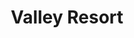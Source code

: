---
layout: location
title: Valley Resort
keywords: resort stay
cover_image: "/properties/Valley Resort/1.webp"
images_src: Valley Resort
price: ₹2,999
area: Mudigere
rating: 5
description: Nestled amidst the rolling hills of the Western Ghats in Chikmagalur, Kalasa Valley Resort beckons you with a promise of serenity. Imagine a haven crafted in the true spirit of Malnad architecture, a cozy haven tucked away amongst verdant coffee plantations. Here, the valley unfolds before you, cradled between two majestic hills, a sparkling stream weaving its way through the heart of the estate. Breathe in the crisp mountain air, a welcome change from the city's clamor. Each day at Kalasa Valley Resort is a chance to reconnect with nature's rhythm. Wake up to the melody of birdsong, and spend your days exploring the whispering trails or simply soaking in the tranquility of your surroundings.  This picturesque escape is the perfect antidote to the everyday grind, offering a chance to unwind and rediscover the simple joys of life.
district: Chikmagalur
total-occupancy: 35
rooms: 6
stay-type: Resort
accomodation: [
    [Standard Room, 0, 0, shop],
    [Basic Room, 0, 0, house-door], 
    [Dormitory Room, 0, 0, shop]
]
pricing: [
    [STANDARD PACKAGE, 2999, Stay | Activities | All Meals | Hi-tea | Veg Snacks],
]
ameneties: [
    [ fa-solid fa-utensils,Dining Hall],
    [ fa-solid fa-fire,Campfire],
    [ fa-solid fa-tv, TV],
    [ fa-solid fa-people-roof, Living Room],
    [ fa-solid fa-plug-circle-plus,Power Backup],
    [ fa-solid fa-square-parking,Parking],
    [ fa-solid fa-mug-hot,Kettle],
    [ fa-solid fa-shower ,Shower],
    [ fa-solid fa-hot-tub-person,Hot Water],
]
activities: [ 
    [ fa-solid fa-spoon,Badminton], 
    [ fa-solid fa-bridge,Burma Bridge],
    [ fa-solid fa-chess-knight,Chess], 
    [ fa-solid fa-person-walking-dashed-line-arrow-right,Net-walk],
    [ fa-solid fa-bullseye,Archery],
    [ fa-solid fa-bullseye,Dart Board],
    [ fa-solid fa-person-walking,Estate Walk], 
    [ fa-solid fa-baseball-bat-ball,Cricket],   
    [ fa-solid fa-arrow-trend-down,Zip Line],  
]
locations: [Hornadu Temple(4KM), Kyathanmakki Trekking(6KM), Gaaligudda Sunset Point(7KM), Amba Teertha(11KM), Kalaseshwara Temple(11KM), Surmane Water Falls]
breakfast: [Neer Dosa, item2, item3, item4]
lunch: [item1, item2, item3, item4]
dinner: [item1, item2, item3, item4]
tnc: ["Yes","Yes","Yes", "Yes", 12:00PM-11:00AM]
---